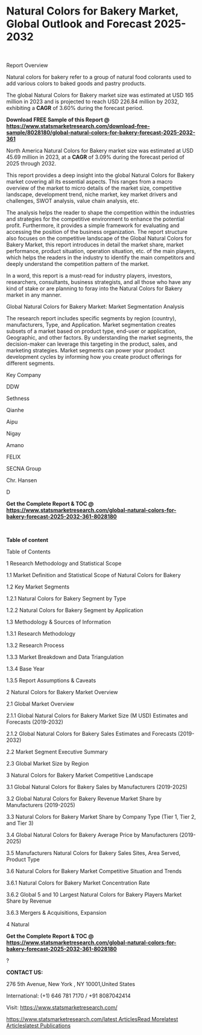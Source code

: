 <h1>Natural Colors for Bakery Market, Global Outlook and Forecast 2025-2032</h1><br/><p>Report Overview</p>
 
 
 
 <p>Natural colors for bakery refer to a group of natural food colorants used to add various colors to baked goods and pastry products.</p>
 
 
 
 <p>The global Natural Colors for Bakery market size was estimated at USD 165 million in 2023 and is projected to reach USD 226.84 million by 2032, exhibiting a <strong>CAGR</strong> of 3.60% during the forecast period.</p>
 
 
 
 <p><strong>Download FREE Sample of this Report @ <a href="https://www.statsmarketresearch.com/download-free-sample/8028180/global-natural-colors-for-bakery-forecast-2025-2032-361">https://www.statsmarketresearch.com/download-free-sample/8028180/global-natural-colors-for-bakery-forecast-2025-2032-361</a></strong></p>
 
 
 
 <p>North America Natural Colors for Bakery market size was estimated at USD 45.69 million in 2023, at a <strong>CAGR</strong> of 3.09% during the forecast period of 2025 through 2032.</p>
 
 
 
 <p>This report provides a deep insight into the global Natural Colors for Bakery market covering all its essential aspects. This ranges from a macro overview of the market to micro details of the market size, competitive landscape, development trend, niche market, key market drivers and challenges, SWOT analysis, value chain analysis, etc.</p>
 
 
 
 <p>The analysis helps the reader to shape the competition within the industries and strategies for the competitive environment to enhance the potential profit. Furthermore, it provides a simple framework for evaluating and accessing the position of the business organization. The report structure also focuses on the competitive landscape of the Global Natural Colors for Bakery Market, this report introduces in detail the market share, market performance, product situation, operation situation, etc. of the main players, which helps the readers in the industry to identify the main competitors and deeply understand the competition pattern of the market.</p>
 
 
 
 <p>In a word, this report is a must-read for industry players, investors, researchers, consultants, business strategists, and all those who have any kind of stake or are planning to foray into the Natural Colors for Bakery market in any manner.</p>
 
 
 
 <p>Global Natural Colors for Bakery Market: Market Segmentation Analysis</p>
 
 
 
 <p>The research report includes specific segments by region (country), manufacturers, Type, and Application. Market segmentation creates subsets of a market based on product type, end-user or application, Geographic, and other factors. By understanding the market segments, the decision-maker can leverage this targeting in the product, sales, and marketing strategies. Market segments can power your product development cycles by informing how you create product offerings for different segments.</p>
 
 
 
 <p>Key Company</p>
 
 
 
 <p>DDW</p>
 
 
 
 <p>Sethness</p>
 
 
 
 <p>Qianhe</p>
 
 
 
 <p>Aipu</p>
 
 
 
 <p>Nigay</p>
 
 
 
 <p>Amano</p>
 
 
 
 <p>FELIX</p>
 
 
 
 <p>SECNA Group</p>
 
 
 
 <p>Chr. Hansen</p>
 
 
 
 <p>D</p>
 
 
 
 <div><b>Get the Complete Report & TOC @ <a href="https://www.statsmarketresearch.com/global-natural-colors-for-bakery-forecast-2025-2032-361-8028180">https://www.statsmarketresearch.com/global-natural-colors-for-bakery-forecast-2025-2032-361-8028180</a></b></div>
 
 
 
 <p><br />
 
 <b>Table of content</b></p>
 
 
 
 <p>Table of Contents<br />
 
 1 Research Methodology and Statistical Scope<br />
 
 1.1 Market Definition and Statistical Scope of Natural Colors for Bakery<br />
 
 1.2 Key Market Segments<br />
 
 1.2.1 Natural Colors for Bakery Segment by Type<br />
 
 1.2.2 Natural Colors for Bakery Segment by Application<br />
 
 1.3 Methodology & Sources of Information<br />
 
 1.3.1 Research Methodology<br />
 
 1.3.2 Research Process<br />
 
 1.3.3 Market Breakdown and Data Triangulation<br />
 
 1.3.4 Base Year<br />
 
 1.3.5 Report Assumptions & Caveats<br />
 
 2 Natural Colors for Bakery Market Overview<br />
 
 2.1 Global Market Overview<br />
 
 2.1.1 Global Natural Colors for Bakery Market Size (M USD) Estimates and Forecasts (2019-2032)<br />
 
 2.1.2 Global Natural Colors for Bakery Sales Estimates and Forecasts (2019-2032)<br />
 
 2.2 Market Segment Executive Summary<br />
 
 2.3 Global Market Size by Region<br />
 
 3 Natural Colors for Bakery Market Competitive Landscape<br />
 
 3.1 Global Natural Colors for Bakery Sales by Manufacturers (2019-2025)<br />
 
 3.2 Global Natural Colors for Bakery Revenue Market Share by Manufacturers (2019-2025)<br />
 
 3.3 Natural Colors for Bakery Market Share by Company Type (Tier 1, Tier 2, and Tier 3)<br />
 
 3.4 Global Natural Colors for Bakery Average Price by Manufacturers (2019-2025)<br />
 
 3.5 Manufacturers Natural Colors for Bakery Sales Sites, Area Served, Product Type<br />
 
 3.6 Natural Colors for Bakery Market Competitive Situation and Trends<br />
 
 3.6.1 Natural Colors for Bakery Market Concentration Rate<br />
 
 3.6.2 Global 5 and 10 Largest Natural Colors for Bakery Players Market Share by Revenue<br />
 
 3.6.3 Mergers & Acquisitions, Expansion<br />
 
 4 Natural</p>
 
 
 
 <div><b>Get the Complete Report & TOC @ <a href="https://www.statsmarketresearch.com/global-natural-colors-for-bakery-forecast-2025-2032-361-8028180">https://www.statsmarketresearch.com/global-natural-colors-for-bakery-forecast-2025-2032-361-8028180</a></b></div>
 
 
 
 <p>? </p>
 
 
 
 <p><b>CONTACT US:</b><br />
 
 276 5th Avenue, New York , NY 10001,United States<br />
 
 International: (+1) 646 781 7170 / +91 8087042414<br />
 
 Visit: <a href="https://www.statsmarketresearch.com/">https://www.statsmarketresearch.com/</a><br />
 
 <a href="https://gyeongbokgung.com">https://www.statsmarketresearch.com/</a><a href="https://hallyeomaritime.com">latest Articles</a><a href="https://jingwansa.com">Read More</a><a href="https://nguoiviet.jp/">latest Articles</a><a href="https://www.intelmarketresearch.com/">latest Publications</a></p>